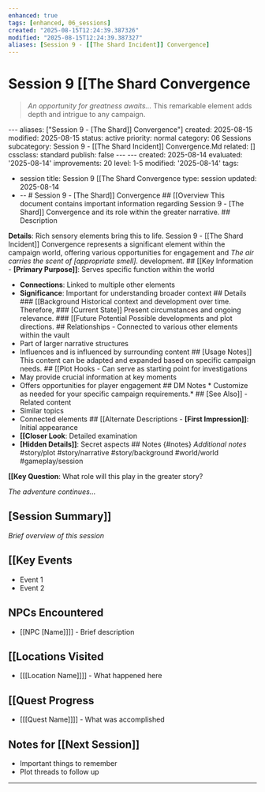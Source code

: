 ```yaml
---
enhanced: true
tags: [enhanced, 06_sessions]
created: "2025-08-15T12:24:39.387326"
modified: "2025-08-15T12:24:39.387327"
aliases: [Session 9 - [[The Shard Incident]] Convergence]
---
```


# Session 9   [[The Shard Convergence

> *An opportunity for greatness awaits...* This remarkable element adds depth and intrigue to any campaign.

--- aliases: ["Session 9 - [The Shard]] Convergence"]
created: 2025-08-15
modified: 2025-08-15
status: active
priority: normal
category: 06 Sessions
subcategory: Session 9 - [[The Shard Incident]] Convergence.Md
related: []
cssclass: standard
publish: false --- ---
created: 2025-08-14
evaluated: '2025-08-14'
improvements: 20
level: 1-5
modified: '2025-08-14'
tags:
- session title: Session 9 [[The Shard Convergence
type: session
updated: 2025-08-14
- -- # Session 9 - [The Shard]] Convergence ## [[Overview This document contains important information regarding Session 9 - [The Shard]] Convergence and its role within the greater narrative. ## Description

**Details**: Rich sensory elements bring this to life. Session 9 - [[The Shard Incident]] Convergence represents a significant element within the campaign world, offering various opportunities for engagement and
*The air carries the scent of [appropriate smell].* development. ## [[Key Information - **[Primary Purpose]]**: Serves specific function within the world
- **Connections**: Linked to multiple other elements
- **Significance**: Important for understanding broader context ## Details ### [[Background Historical context and development over time. Therefore, ### [Current State]] Present circumstances and ongoing relevance. ### [[Future Potential Possible developments and plot directions. ## Relationships - Connected to various other elements within the vault
- Part of larger narrative structures
- Influences and is influenced by surrounding content ## [Usage Notes]] This content can be adapted and expanded based on specific campaign needs. ## [[Plot Hooks - Can serve as starting point for investigations
- May provide crucial information at key moments
- Offers opportunities for player engagement ## DM Notes * Customize as needed for your specific campaign requirements.* ## [See Also]] - Related content
- Similar topics
- Connected elements ## [[Alternate Descriptions - **[First Impression]]**: Initial appearance
- **[[Closer Look**: Detailed examination
- **[Hidden Details]]**: Secret aspects ## Notes {#notes} *Additional notes* #story/plot
#story/narrative
#story/background
#world/world
#gameplay/session

**[[Key Question**: What role will this play in the greater story?

*The adventure continues...*
## [Session Summary]]
*Brief overview of this session*

## [[Key Events
- Event 1
- Event 2

## NPCs Encountered
- [[NPC [Name]]]] - Brief description

## [[Locations Visited
- [[[Location Name]]]] - What happened here

## [[Quest Progress
- [[[Quest Name]]]] - What was accomplished

## Notes for [[Next Session]]
- Important things to remember
- Plot threads to follow up

---
